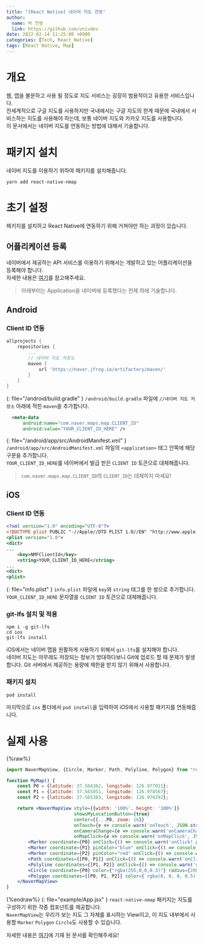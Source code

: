 ```yaml
---
title: "[React Native] 네이버 지도 연동"
author:
  name: 박 찬영
  link: https://github.com/univdev
date: 2022-02-14 11:25:00 +0900
categories: [Tech, React Native]
tags: [React Native, Map]
---
```

# 개요
웹, 앱을 불문하고 사용 될 정도로 지도 서비스는 굉장히 범용적이고 유용한 서비스입니다.  
전세계적으로 구글 지도를 사용하지만 국내에서는 구글 지도의 한계 때문에 국내에서 서비스하는 지도를 사용해야 하는데, 보통 네이버 지도와 카카오 지도를 사용합니다.  
이 문서에서는 네이버 지도를 연동하는 방법에 대해서 기술합니다.
# 패키지 설치
네이버 지도를 이용하기 위하여 패키지를 설치해줍니다.
```shell
yarn add react-native-nmap
```
# 초기 설정
패키지를 설치하고 React Native에 연동하기 위해 거쳐야만 하는 과정이 있습니다.
## 어플리케이션 등록
네이버에서 제공하는 API 서비스를 이용하기 위해서는 개발하고 있는 어플리케이션을 등록해야 합니다.  
자세한 내용은 [여기][네이버 API]를 참고해주세요.

> 아래부터는 Application을 네이버에 등록했다는 전제 하에 기술합니다.

## Android
### Client ID 연동
```gradle
allprojects {
    repositories {
        ...
        // 네이버 지도 저장소
        maven {
            url 'https://naver.jfrog.io/artifactory/maven/'
        }
    }
}
```
{: file="/android/build.gradle" }
```/android/build.gradle``` 파일에 ```//네이버 지도 저장소``` 아래에 적힌 ```maven```을 추가합니다.  
```xml
  <meta-data
      android:name="com.naver.maps.map.CLIENT_ID"
      android:value="YOUR_CLIENT_ID_HERE" />
```
{: file="/android/app/src/AndroidManifest.xml" }
```/android/app/src/AndroidManifest.xml``` 파일의 ```<application>``` 태그 안쪽에 해당 구문을 추가합니다.  
```YOUR_CLIENT_ID_HERE```를 네이버에서 발급 받은 ```CLIENT ID``` 토큰으로 대체해줍니다.
> ```com.naver.maps.map.CLIENT_ID```의 ```CLIENT_ID```는 대체하지 마세요!

## iOS
### Client ID 연동
```xml
<?xml version="1.0" encoding="UTF-8"?>
<!DOCTYPE plist PUBLIC "-//Apple//DTD PLIST 1.0//EN" "http://www.apple.com/DTDs/PropertyList-1.0.dtd">
<plist version="1.0">
<dict>
...
    <key>NMFClientId</key>
    <string>YOUR_CLIENT_ID_HERE</string>
...
<dict>
<plist>
```
{: file="info.plist" }
```info.plist``` 파일에 ```key```와 ```string``` 태그를 한 쌍으로 추가합니다.  
```YOUR_CLIENT_ID_HERE``` 문자열을 ```CLIENT ID``` 토큰으로 대체해줍니다.
### git-lfs 설치 및 적용
```shell
npm i -g git-lfs
cd ios
git-lfs install
```
iOS에서는 네이버 맵을 원활하게 사용하기 위해서 ```git-lfs```를 설치해야 합니다.  
네이버 지도는 아무래도 저장되는 정보가 방대하다보니 Git에 업로드 할 때 문제가 발생합니다. Git 서버에서 제공하는 용량에 제한을 받지 않기 위해서 사용합니다.  
### 패키지 설치
```shell
pod install
```
마지막으로 ```ios``` 폴더에서 ```pod install```을 입력하여 iOS에서 사용할 패키지를 연동해줍니다.
# 실제 사용
{%raw%}
```jsx
import NaverMapView, {Circle, Marker, Path, Polyline, Polygon} from "react-native-nmap";

function MyMap() {
    const P0 = {latitude: 37.564362, longitude: 126.977011};
    const P1 = {latitude: 37.565051, longitude: 126.978567};
    const P2 = {latitude: 37.565383, longitude: 126.976292};

    return <NaverMapView style={{width: '100%', height: '100%'}}
                         showsMyLocationButton={true}
                         center={{...P0, zoom: 16}}
                         onTouch={e => console.warn('onTouch', JSON.stringify(e.nativeEvent))}
                         onCameraChange={e => console.warn('onCameraChange', JSON.stringify(e))}
                         onMapClick={e => console.warn('onMapClick', JSON.stringify(e))}>
        <Marker coordinate={P0} onClick={() => console.warn('onClick! p0')}/>
        <Marker coordinate={P1} pinColor="blue" onClick={() => console.warn('onClick! p1')}/>
        <Marker coordinate={P2} pinColor="red" onClick={() => console.warn('onClick! p2')}/>
        <Path coordinates={[P0, P1]} onClick={() => console.warn('onClick! path')} width={10}/>
        <Polyline coordinates={[P1, P2]} onClick={() => console.warn('onClick! polyline')}/>
        <Circle coordinate={P0} color={"rgba(255,0,0,0.3)"} radius={200} onClick={() => console.warn('onClick! circle')}/>
        <Polygon coordinates={[P0, P1, P2]} color={`rgba(0, 0, 0, 0.5)`} onClick={() => console.warn('onClick! polygon')}/>
    </NaverMapView>
}
```
{%endraw%}
{: file="example/App.jsx" }
```react-native-nmap``` 패키지는 지도를 구성하기 위한 각종 컴포넌트를 제공합니다.  
```NaverMapView```는 우리가 보는 지도 그 자체를 표시하는 View이고, 이 지도 내부에서 사용할 ```Marker``` ```Polygon``` ```Circle```도 사용할 수 있습니다.  

자세한 내용은 [여기][컴포넌트]에 기재 된 문서를 확인해주세요!

[네이버 API]: https://navermaps.github.io/android-map-sdk/guide-ko/1.html
[컴포넌트]: https://github.com/QuadFlask/react-native-naver-map#%EC%BB%B4%ED%8F%AC%EB%84%8C%ED%8A%B8